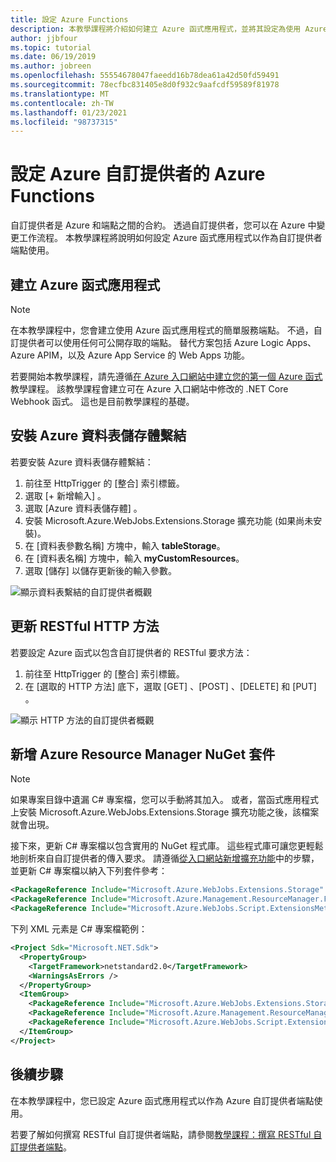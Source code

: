 ```yaml
---
title: 設定 Azure Functions
description: 本教學課程將介紹如何建立 Azure 函式應用程式，並將其設定為使用 Azure 自訂提供者
author: jjbfour
ms.topic: tutorial
ms.date: 06/19/2019
ms.author: jobreen
ms.openlocfilehash: 55554678047faeedd16b78dea61a42d50fd59491
ms.sourcegitcommit: 78ecfbc831405e8d0f932c9aafcdf59589f81978
ms.translationtype: MT
ms.contentlocale: zh-TW
ms.lasthandoff: 01/23/2021
ms.locfileid: "98737315"
---
```

# <a name="set-up-azure-functions-for-azure-custom-providers"></a>設定 Azure 自訂提供者的 Azure Functions

自訂提供者是 Azure 和端點之間的合約。 透過自訂提供者，您可以在 Azure 中變更工作流程。 本教學課程將說明如何設定 Azure 函式應用程式以作為自訂提供者端點使用。

## <a name="create-the-azure-function-app"></a>建立 Azure 函式應用程式

> [!NOTE]
> 在本教學課程中，您會建立使用 Azure 函式應用程式的簡單服務端點。 不過，自訂提供者可以使用任何可公開存取的端點。 替代方案包括 Azure Logic Apps、Azure APIM，以及 Azure App Service 的 Web Apps 功能。

若要開始本教學課程，請先遵循[在 Azure 入口網站中建立您的第一個 Azure 函式](../../azure-functions/functions-get-started.md)教學課程。 該教學課程會建立可在 Azure 入口網站中修改的 .NET Core Webhook 函式。 這也是目前教學課程的基礎。

## <a name="install-azure-table-storage-bindings"></a>安裝 Azure 資料表儲存體繫結

若要安裝 Azure 資料表儲存體繫結：

1. 前往至 HttpTrigger 的 [整合]  索引標籤。
1. 選取 [+ 新增輸入]  。
1. 選取 [Azure 資料表儲存體]  。
1. 安裝 Microsoft.Azure.WebJobs.Extensions.Storage 擴充功能 (如果尚未安裝)。
1. 在 [資料表參數名稱]  方塊中，輸入 **tableStorage**。
1. 在 [資料表名稱]  方塊中，輸入 **myCustomResources**。
1. 選取 [儲存]  以儲存更新後的輸入參數。

![顯示資料表繫結的自訂提供者概觀](./media/create-custom-provider/azure-functions-table-bindings.png)

## <a name="update-restful-http-methods"></a>更新 RESTful HTTP 方法

若要設定 Azure 函式以包含自訂提供者的 RESTful 要求方法：

1. 前往至 HttpTrigger 的 [整合]  索引標籤。
1. 在 [選取的 HTTP 方法]  底下，選取 [GET]  、[POST]  、[DELETE]  和 [PUT]  。

![顯示 HTTP 方法的自訂提供者概觀](./media/create-custom-provider/azure-functions-http-methods.png)

## <a name="add-azure-resource-manager-nuget-packages"></a>新增 Azure Resource Manager NuGet 套件

> [!NOTE]
> 如果專案目錄中遺漏 C# 專案檔，您可以手動將其加入。 或者，當函式應用程式上安裝 Microsoft.Azure.WebJobs.Extensions.Storage 擴充功能之後，該檔案就會出現。

接下來，更新 C# 專案檔以包含實用的 NuGet 程式庫。 這些程式庫可讓您更輕鬆地剖析來自自訂提供者的傳入要求。 請遵循[從入口網站新增擴充功能](../../azure-functions/functions-bindings-register.md)中的步驟，並更新 C# 專案檔以納入下列套件參考：

```xml
<PackageReference Include="Microsoft.Azure.WebJobs.Extensions.Storage" Version="3.0.4" />
<PackageReference Include="Microsoft.Azure.Management.ResourceManager.Fluent" Version="1.22.2" />
<PackageReference Include="Microsoft.Azure.WebJobs.Script.ExtensionsMetadataGenerator" Version="1.1.*" />
```

下列 XML 元素是 C# 專案檔範例：

```xml
<Project Sdk="Microsoft.NET.Sdk">
  <PropertyGroup>
    <TargetFramework>netstandard2.0</TargetFramework>
    <WarningsAsErrors />
  </PropertyGroup>
  <ItemGroup>
    <PackageReference Include="Microsoft.Azure.WebJobs.Extensions.Storage" Version="3.0.4" />
    <PackageReference Include="Microsoft.Azure.Management.ResourceManager.Fluent" Version="1.22.2" />
    <PackageReference Include="Microsoft.Azure.WebJobs.Script.ExtensionsMetadataGenerator" Version="1.1.*" />
  </ItemGroup>
</Project>
```

## <a name="next-steps"></a>後續步驟

在本教學課程中，您已設定 Azure 函式應用程式以作為 Azure 自訂提供者端點使用。

若要了解如何撰寫 RESTful 自訂提供者端點，請參閱[教學課程：撰寫 RESTful 自訂提供者端點](./tutorial-custom-providers-function-authoring.md)。
